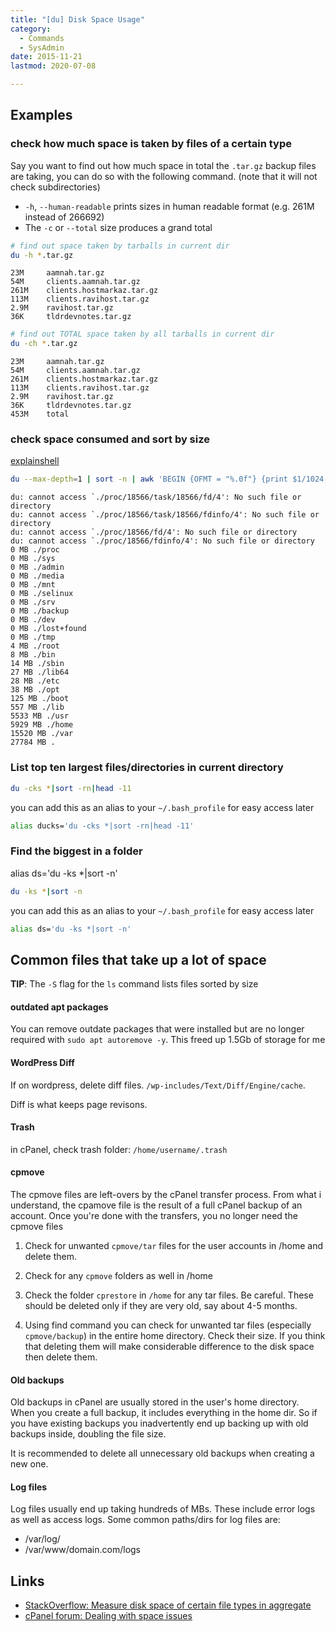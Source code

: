 ```yaml
---
title: "[du] Disk Space Usage"
category: 
  - Commands
  - SysAdmin
date: 2015-11-21
lastmod: 2020-07-08

---
```


## Examples

### check how much space is taken by files of a certain type
Say you want to find out how much space in total the `.tar.gz` backup files are taking, you can do so with the following command. (note that it will not check subdirectories)

- `-h`, `--human-readable`  prints sizes in human readable format (e.g. 261M instead of 266692)
- The `-c` or `--total` size produces a grand total


```bash
# find out space taken by tarballs in current dir
du -h *.tar.gz
```
```
23M     aamnah.tar.gz
54M     clients.aamnah.tar.gz
261M    clients.hostmarkaz.tar.gz
113M	clients.ravihost.tar.gz
2.9M	ravihost.tar.gz
36K 	tldrdevnotes.tar.gz
```

```bash
# find out TOTAL space taken by all tarballs in current dir
du -ch *.tar.gz
```
```
23M     aamnah.tar.gz
54M     clients.aamnah.tar.gz
261M    clients.hostmarkaz.tar.gz
113M	clients.ravihost.tar.gz
2.9M	ravihost.tar.gz
36K 	tldrdevnotes.tar.gz
453M	total
```

### check space consumed and sort by size
    
[explainshell][1]

```bash
du --max-depth=1 | sort -n | awk 'BEGIN {OFMT = "%.0f"} {print $1/1024,"MB", $2}'
```

```
du: cannot access `./proc/18566/task/18566/fd/4': No such file or directory
du: cannot access `./proc/18566/task/18566/fdinfo/4': No such file or directory
du: cannot access `./proc/18566/fd/4': No such file or directory
du: cannot access `./proc/18566/fdinfo/4': No such file or directory
0 MB ./proc
0 MB ./sys
0 MB ./admin
0 MB ./media
0 MB ./mnt
0 MB ./selinux
0 MB ./srv
0 MB ./backup
0 MB ./dev
0 MB ./lost+found
0 MB ./tmp
4 MB ./root
8 MB ./bin
14 MB ./sbin
27 MB ./lib64
28 MB ./etc
38 MB ./opt
125 MB ./boot
557 MB ./lib
5533 MB ./usr
5929 MB ./home
15520 MB ./var
27784 MB .
```

### List top ten largest files/directories in current directory

```bash
du -cks *|sort -rn|head -11
```

you can add this as an alias to your `~/.bash_profile` for easy access later

```bash
alias ducks='du -cks *|sort -rn|head -11'
```

### Find the biggest in a folder
alias ds='du -ks *|sort -n'

```bash
du -ks *|sort -n
```

you can add this as an alias to your `~/.bash_profile` for easy access later

```bash
alias ds='du -ks *|sort -n'
```

## Common files that take up a lot of space

**TIP**: The `-S` flag for the `ls` command lists files sorted by size

#### outdated apt packages

You can remove outdate packages that were installed but are no longer required with `sudo apt autoremove -y`. This freed up 1.5Gb of storage for me

#### WordPress Diff
If on wordpress, delete diff files. `/wp-includes/Text/Diff/Engine/cache`. 

Diff is what keeps page revisons.

#### Trash
in cPanel, check trash folder: `/home/username/.trash`

#### cpmove
The cpmove files are left-overs by the cPanel transfer process. From what i understand, the cpamove file is the result of a full cPanel backup of an account. Once you're done with the transfers, you no longer need the cpmove files

1. Check for unwanted `cpmove/tar` files for the user accounts in /home and delete them.

2. Check for any `cpmove` folders as well in /home

3. Check the folder `cprestore` in `/home` for any tar files. Be careful. These should be deleted only if they are very old, say about 4-5 months.

4. Using find command you can check for unwanted tar files (especially `cpmove/backup`) in the entire home directory. Check their size. If you think that deleting them will make considerable difference to the disk space then delete them.

#### Old backups

Old backups in cPanel are usually stored in the user's home directory. When you create a full backup, it includes everything in the home dir. So if you have existing backups you inadvertently end up backing up with old backups inside, doubling the file size. 

It is recommended to delete all unnecessary old backups when creating a new one.

#### Log files
Log files usually end up taking hundreds of MBs. These include error logs as well as access logs. Some common paths/dirs for log files are:

  - /var/log/
  - /var/www/domain.com/logs


Links
---
- [StackOverflow: Measure disk space of certain file types in aggregate](https://stackoverflow.com/questions/1358920/measure-disk-space-of-certain-file-types-in-aggregate)
- [cPanel forum: Dealing with space issues](https://forums.cpanel.net/threads/dealing-with-space-issues.121433/)

[1]: http://explainshell.com/explain?cmd=++++du+--max-depth%3D1+%7C+sort+-n+%7C+awk+%27BEGIN+%7BOFMT+%3D+%22%25.0f%22%7D+%7Bprint+%241%2F1024%2C%22MB%22%2C+%242%7D%27
